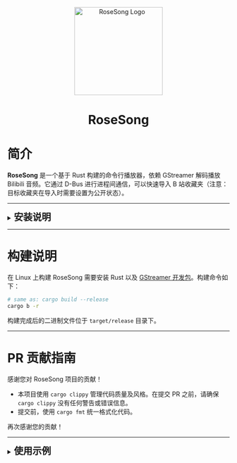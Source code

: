 <p align="center">
    <img src="img/RoseSong.png" width="200" height="200" alt="RoseSong Logo">
</p>

<h1 align="center">RoseSong</h1>

# 简介

**RoseSong** 是一个基于 Rust 构建的命令行播放器，依赖 GStreamer 解码播放 Bilibili 音频。它通过 D-Bus 进行进程间通信，可以快速导入 B 站收藏夹（注意：目标收藏夹在导入时需要设置为公开状态）。

---

<details>
  <summary><strong style="font-size: 1.5em;">安装说明</strong></summary>

## 1. Linux 系统

### 1.1 Debian/Ubuntu 用户

你可以直接下载 [Release 页面](https://github.com/oomeow/RoseSong/releases) 中提供的 `.deb` 文件进行安装。

### 1.2 其他 Linux 发行版

- RoseSong 依赖 GStreamer 和 D-Bus，绝大多数 Linux 系统默认已经安装这些依赖。如果运行遇到问题，请确保这两个依赖项已经安装。
  - Arch Linux 请参考 [GStreamer 安装](https://wiki.archlinuxcn.org/wiki/GStreamer#%E5%AE%89%E8%A3%85)
- 使用以下命令安装 RoseSong，这将会把 `rosesong` 和 `rsg` 二进制可执行文件（仅支持 Linux amd64）安装到当前用户的 `.local/bin` 目录中：

```bash
curl -s https://raw.githubusercontent.com/oomeow/RoseSong/main/installation_script/install_rosesong.sh | bash
```

- 也可以直接使用 cargo 安装 RoseSong：

```bash
cargo install --git https://github.com/oomeow/RoseSong
```

## 2. MacOS

- 如果安装了 GStreamer 和 D-Bus 可以使用 cargo 安装 RoseSong

## 3. Windows

- **暂不支持**

</details>

---

# 构建说明

在 Linux 上构建 RoseSong 需要安装 Rust 以及 [GStreamer 开发包](https://gstreamer.freedesktop.org/documentation/installing/on-linux.html?gi-language=c#)。构建命令如下：

```bash
# same as: cargo build --release
cargo b -r
```

构建完成后的二进制文件位于 `target/release` 目录下。

---

# PR 贡献指南

感谢您对 RoseSong 项目的贡献！

- 本项目使用 `cargo clippy` 管理代码质量及风格。在提交 PR 之前，请确保 `cargo clippy` 没有任何警告或错误信息。
- 提交前，使用 `cargo fmt` 统一格式化代码。

再次感谢您的贡献！

---

<details>
  <summary><strong style="font-size: 1.5em;">使用示例</strong></summary>

## 基本命令

- 使用 `rsg -h` 获取帮助信息：

<p align="center">
    <img src="img/v1.0.0rsg-h.png" width="350" height="400" alt="rsg -h help">
</p>

- 使用 `rsg add -f fid` 通过 fid 导入收藏夹（fid 是 B 站收藏夹网址中的数字，导入收藏夹可能需要等待一段时间）：

<p align="center">
    <img src="img/v1.0.0rsg-add-playlist.png" width="600" height="320" alt="rsg add playlist">
</p>

- 使用 `rsg add -b bvid` 通过 bvid 导入歌曲（bvid 是 B 站视频网址中的 BV 开头的字符串）：

<p align="center">
    <img src="img/v1.0.0rsg-add-b.png" width="260" height="90" alt="rsg add bvid">
</p>

- 使用 `rsg delete` 删除导入的歌曲：

<p align="center">
    <img src="img/v1.0.0rsg-delete.png" width="300" height="280" alt="rsg delete">
</p>

- 使用 `rsg find` 查找导入歌曲的信息：

<p align="center">
    <img src="img/v1.0.0rsg-find.png" width="300" height="280" alt="rsg find">
</p>

</details>
